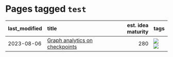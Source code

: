 # Pages tagged `test`

|last_modified|title|est. idea maturity|tags
|:---|:---|---:|:---|
|2023-08-06|[Graph analytics on checkpoints](../Graph_analytics_on_checkpoints.md)|280|[![](https://img.shields.io/badge/tag-from_issue-e8ae48)](../tags/from_issue.md) [![](https://img.shields.io/badge/tag-test-5aa8d1)](../tags/test.md)|